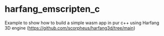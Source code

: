 # harfang_emscripten_c
Example to show how to build a simple wasm app in pur c++ using Harfang 3D engine (https://github.com/scorpheus/harfang3d/tree/main)
